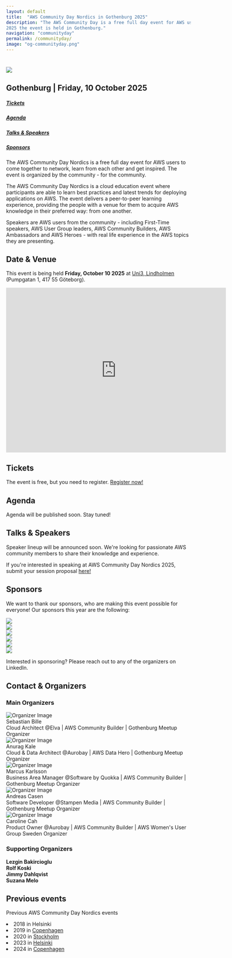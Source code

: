 ```yaml
---
layout: default
title:  "AWS Community Day Nordics in Gothenburg 2025"
description: "The AWS Community Day is a free full day event for AWS users organized by the Nordic AWS community. In
2025 the event is held in Gothenburg."
navigation: "communityday"
permalink: /communityday/
image: "og-communityday.png"
---
```


<div class="jumbotron communityday">
  <div class="container text-center">
    <h1><img src="/content/img/awscommunityday-nordics.png" id="communityday-logo" /></h1>
    <h2 class="display-5 mt-4">Gothenburg | Friday, 10 October 2025</h2>
  </div>
</div>

<div class="container">

  <div class="row pt-4">
    <div class="col text-center"><h5><a href="#tickets">Tickets</a></h5></div>
    <div class="col text-center"><h5><a href="#agenda">Agenda</a></h5></div>
    <div class="col text-center"><h5><a href="#speakers">Talks &amp; Speakers</a></h5></div>
    <div class="col text-center"><h5><a href="#sponsors">Sponsors</a></h5></div>
  </div>

  <p class="mt-4">The AWS Community Day Nordics is a free full day event for AWS users to come together to network, learn from each other and get inspired. The event is organized by the community - for the community.
  </p>
  <p>
  The AWS Community Day Nordics is a cloud education event where participants are able to learn best practices and latest trends for deploying applications on AWS. The event delivers a peer-to-peer learning experience, providing the people with a venue for them to acquire AWS knowledge in their preferred way: from one another.
  </p>
  <p>
  Speakers are AWS users from the community - including First-Time speakers, AWS User Group leaders, AWS Community Builders, AWS Ambassadors and AWS Heroes - with real life experience in the AWS topics they are presenting.
  </p>
  <h2 class="mt-4">Date &amp; Venue</h2>
  <p>This event is being held <b>Friday, October 10 2025</b> at <a href="https://maps.app.goo.gl/oGoxTw1Ryvse32c97">Uni3, Lindholmen</a> (Pumpgatan 1, 417 55 Göteborg). </p>

  <p>
    <iframe src="https://www.google.com/maps/embed?pb=!1m18!1m12!1m3!1d2116.5950601205864!2d11.94659983849479!3d57.71106996502711!2m3!1f0!2f0!3f0!3m2!1i1024!2i768!4f13.1!3m3!1m2!1s0x464ff3f8c3ea5d65%3A0x84b86a7c4bd79695!2sUni3%20by%20Geely!5e0!3m2!1sen!2sse!4v1749577445273!5m2!1sen!2sse" width="600" height="450" style="border:0;" allowfullscreen="" loading="lazy" referrerpolicy="no-referrer-when-downgrade"></iframe>
    </p>

<a name="tickets"></a>
<h2 class="mt-4">Tickets</h2>
  <div>The event is free, but you need to register. <a href="https://acd-nordics-2025.eventbrite.se/" target="_blank">Register now!</a></div>

<a name="agenda"></a>
<h2 class="mt-4">Agenda</h2>

<p>Agenda will be published soon. Stay tuned!</p>

<a name="speakers"></a>
<h2 class="mt-4">Talks &amp; Speakers</h2>

<p>Speaker lineup will be announced soon. We're looking for passionate AWS community members to share their knowledge and experience.</p>

<p>If you're interested in speaking at AWS Community Day Nordics 2025, submit your session proposal <a href="https://sessionize.com/aws-community-day-nordics-2025" target="blank">here!</a></p>

<a name="sponsors"></a>
<h2 class="mt-4">Sponsors</h2>

  <p>We want to thank our sponsors, who are making this event possible for everyone! Our sponsors this year are the following:</p>

  <!-- Elva - Larger, on first line -->
  <div class="row pt-5">
    <div class="col text-center"><a href="#" target="_blank"><img src="/content/img/elva_logo.png" class="communityday-sponsor-large" style="max-height: 180px; width: auto;"></a></div>
  </div>

  <!-- Stampen Media and Cloud Family - Second row -->
  <div class="row pt-5">
    <div class="col-12 col-md-6 text-center mb-3 mb-md-0"><a href="#" target="_blank"><img src="/content/img/stampen_media_logo.png" class="communityday-sponsor-large" style="max-height: 80px; width: auto;"></a></div>
    <div class="col-12 col-md-6 text-center"><a href="#" target="_blank"><img src="/content/img/cloud_family_logo.png" class="communityday-sponsor-large" style="max-height: 80px; width: auto;"></a></div>
  </div>

  <!-- GitLab and Eficode - Third row -->
  <div class="row pt-5">
    <div class="col-12 col-md-6 text-center mb-3 mb-md-0"><a href="#" target="_blank"><img src="/content/img/gitlab_logo.png" class="communityday-sponsor-large" style="max-height: 80px; width: auto;"></a></div>
    <div class="col-12 col-md-6 text-center"><a href="#" target="_blank"><img src="/content/img/eficode_logo_text.png" class="communityday-sponsor-large" style="max-height: 80px; width: auto;"></a></div>
  </div>

  <!-- AWS - Fourth row, smaller -->
  <div class="row pt-5">
    <div class="col text-center"><a href="#" target="_blank"><img src="/content/img/sponsor_aws.svg" class="communityday-sponsor-small" style="max-height: 70px; width: auto;"></a></div>
  </div>

  <p class="mt-5 text-center">Interested in sponsoring? Please reach out to any of the organizers on LinkedIn.</p>

<a name="contact"></a>
<h2 class="mt-4">Contact &amp; Organizers</h2>
  <h3>Main Organizers</h3>
  <div class="row pt-4 pb-4">
        <div class="col d-flex align-items-center">
            <span class="p-2">
              <img src="/content/organizers/sebastian_bille.jpg" alt="Organizer Image" class="rounded-circle communityday-sponsor-small">
            </span>
            <span class="d-flex align-items-center">
              <div>
                <div class="d-flex justify-content-center font-weight-bold p-2 lead">Sebastian Bille <a href="https://www.linkedin.com/in/sebastianbille/" target="_blank" class="pl-2"><i class="fab fa-linkedin"></i></a></div>
                <div class="d-flex text-center">Cloud Architect @Elva | AWS Community Builder | Gothenburg Meetup Organizer</div>
              </div>
            </span>
        </div>
        <div class="col d-flex align-items-center">
            <span class="p-2">
              <img src="/content/organizers/anurag_kale.jpeg" alt="Organizer Image" class="rounded-circle communityday-sponsor-small">
            </span>
            <span class="d-flex align-items-center">
              <div>
                <div class="d-flex justify-content-center font-weight-bold p-2 lead">Anurag Kale <a href="https://www.linkedin.com/in/anuragkale/" target="_blank" class="pl-2"><i class="fab fa-linkedin"></i></a></div>
                <div class="d-flex text-center">Cloud & Data Architect @Aurobay | AWS Data Hero | Gothenburg Meetup Organizer</div>
              </div>
            </span>
        </div>
  </div>

  <div class="row pt-4 pb-4">
        <div class="col d-flex align-items-center">
            <span class="p-2">
              <img src="/content/organizers/marcus_karlsson.jpeg" alt="Organizer Image" class="rounded-circle communityday-sponsor-small">
            </span>
            <span class="d-flex align-items-center">
              <div>
                <div class="d-flex justify-content-center font-weight-bold p-2 lead">Marcus Karlsson <a href="https://www.linkedin.com/in/marcus-alexander-karlsson/" target="_blank" class="pl-2"><i class="fab fa-linkedin"></i></a></div>
                <div class="d-flex text-center">Business Area Manager @Software by Quokka | AWS Community Builder | Gothenburg Meetup Organizer</div>
              </div>
            </span>
        </div>
        <div class="col d-flex align-items-center">
            <span class="p-2">
              <img src="/content/organizers/andreas_casen.jpeg" alt="Organizer Image" class="rounded-circle communityday-sponsor-small">
            </span>
            <span class="d-flex align-items-center">
              <div>
                <div class="d-flex justify-content-center font-weight-bold p-2 lead">Andreas Casen <a href="https://www.linkedin.com/in/andreascasen/" target="_blank" class="pl-2"><i class="fab fa-linkedin"></i></a></div>
                <div class="d-flex text-center">Software Developer @Stampen Media | AWS Community Builder | Gothenburg Meetup Organizer</div>
              </div>
            </span>
        </div>
  </div>

  <div class="row pt-4 pb-4">
        <div class="col d-flex align-items-center">
            <span class="p-2">
              <img src="/content/organizers/caroline_cah.jpeg" alt="Organizer Image" class="rounded-circle communityday-sponsor-small">
            </span>
            <span class="d-flex align-items-center">
              <div>
                <div class="d-flex justify-content-center font-weight-bold p-2 lead">Caroline Cah <a href="https://www.linkedin.com/in/caroline-cah-362637138/" target="_blank" class="pl-2"><i class="fab fa-linkedin"></i></a></div>
                <div class="d-flex text-center">Product Owner @Aurobay | AWS Community Builder | AWS Women's User Group Sweden Organizer</div>
              </div>
            </span>
        </div>
        <div class="col">
            <!-- Empty column for centering -->
        </div>
  </div>

<h3>Supporting Organizers</h3>
  <p>
    <b>Lezgin Bakircioglu</b><br>
    <b>Rolf Koski</b><br>
    <b>Jimmy Dahlqvist</b><br>
    <b>Suzana Melo</b><br>
  </p>

  <a name="previous"></a>
  <h2 class="mt-4">Previous events</h2>
  <p>
    Previous AWS Community Day Nordics events
    <li> 2018 in Helsinki</li>
    <li> 2019 in <a href="/communityday/2019/">Copenhagen</a></li>
    <li> 2020 in <a href="/communityday/2020/">Stockholm</a> </li>
    <li> 2023 in <a href="/communityday/2023/">Helsinki</a> </li>
    <li> 2024 in <a href="/communityday/2024/">Copenhagen</a> </li>
  </p>
</div>
